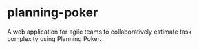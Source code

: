 # planning-poker
A web application for agile teams to collaboratively estimate task complexity using Planning Poker.
